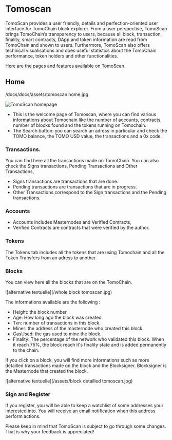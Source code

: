 # Tomoscan

TomoScan provides a user friendly, details and perfection-oriented user interface for TomoChain block explorer. From a user perspective, TomoScan brings TomoChain’s transparency to users, because all block, transaction, finality, smart contracts, DApp and token information are read from TomoChain and shown to users. Furthermore, TomoScan also offers technical visualisations and does useful statistics about the TomoChain performance, token holders and other functionalities. 

Here are the pages and features available on TomoScan.

## Home

/docs/docs/assets/tomoscan home.jpg
      
![TomoScan homepage](/assets/tomoscan_home.jpg)

-   This is the welcome page of Tomoscan, where you can find various informations about Tomochain like the number of accounts, contracts, number of blocks found and the tokens running on Tomochain.
-   The Search button: you can search an adress in particular and check the TOMO balance, the TOMO USD value, the transactions and a 0x code.

### Transactions.
You can find here all the transactions made on TomoChain.
You can also check the Signs transactions, Pending Transactions and Other Transactions,
-   Signs transactions are transactions that are done.
-   Pending transactions are transactions that are in progress.
-   Other Transactions correspond to the Sign transactions and the Pending transactions.

### Accounts
-   Accounts includes Masternodes and Verified  Contracts,
-   Verified Contracts are contracts that were verified by the author.

### Tokens
The Tokens tab includes all the tokens that are using Tomochain and all the Token Transfers from an adress to another.

### Blocks

You can view here all the blocks that are on the TomoChain.

![alternative textuelle](/whole block tomoscan.jpg)

The informations available are the following :
- Height: the block number.
- Age: How long ago the block was created.
- Txn: number of transactions in this block.
- Miner: the address of the masternode who created this block.
- GasUsed: the gas used to mine the block.
- Finality: The percentage of the network who validated this block. When it reach 75%, the block reach it's finality state and is added permanently to the chain.

If you click on a block, you will find more informations such as more detailled transactions made on the block and the Blocksigner. Blocksigner is the Masternode that created the block.

![alternative textuelle](/assets/block detailled tomoscan.jpg)

### Sign and Register

If you register, you will be able to keep a watchlist of some addresses your interested into.
You will receive an email notification when this address perform actions.

Please keep in mind that TomoScan is subject to go through some changes. That is why your feedback is appreciated!
